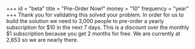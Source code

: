 +++
id = "beta"
title = "Pre-Order Now!"
money = "10"
frequency = "year"
+++
Thank you for validating this solved your problem. In order for us to build the solution we need to 3,000 people to pre-order a yearly subscription for $10 in the next 7 days. This is a discount over the monthly $1 subscription because you get 2 months for free. We are currently at 2,653 so we are nearly there.
